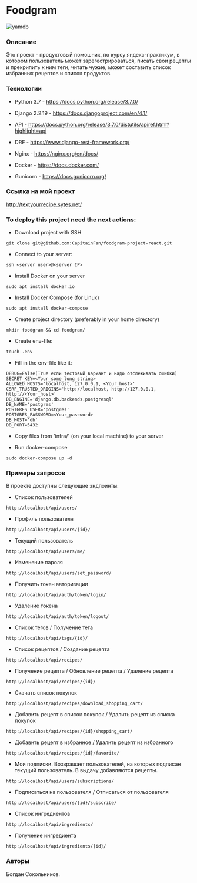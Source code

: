 # Foodgram
![yamdb](https://github.com/CapitainFan/foodgram-project-react/actions/workflows/main.yml/badge.svg)

### Описание
Это проект - продуктовый помошник, по курсу яндекс-практикум, в котором пользователь может зарегестрироваться, писать свои рецепты и прекрипить к ним теги, читать чужие, может составить список избранных рецептов и список продуктов.

### Технологии
- Python 3.7  - https://docs.python.org/release/3.7.0/

- Django 2.2.19 - https://docs.djangoproject.com/en/4.1/

- API - https://docs.python.org/release/3.7.0/distutils/apiref.html?highlight=api

- DRF - https://www.django-rest-framework.org/

- Nginx - https://nginx.org/en/docs/

- Docker - https://docs.docker.com/

- Gunicorn - https://docs.gunicorn.org/


### Ссылка на мой проект
http://textyourrecipe.sytes.net/


### To deploy this project need the next actions:
- Download project with SSH
```
git clone git@github.com:CapitainFan/foodgram-project-react.git
```
- Connect to your server:
```
ssh <server user>@<server IP>
```
- Install Docker on your server
```
sudo apt install docker.io
```
- Install Docker Compose (for Linux)
```
sudo apt install docker-compose
```
- Create project directory (preferably in your home directory)
```
mkdir foodgram && cd foodgram/
```
- Create env-file:
```
touch .env
```
- Fill in the env-file like it:
```
DEBUG=False(True если тестовый вариант и надо отслеживать ошибки)
SECRET_KEY=<Your_some_long_string>
ALLOWED_HOSTS='localhost, 127.0.0.1, <Your_host>'
CSRF_TRUSTED_ORIGINS='http://localhost, http://127.0.0.1, http://<Your_host>'
DB_ENGINE='django.db.backends.postgresql'
DB_NAME='postgres'
POSTGRES_USER='postgres'
POSTGRES_PASSWORD=<Your_password>
DB_HOST='db'
DB_PORT=5432
```
- Copy files from 'infra/' (on your local machine) to your server

- Run docker-compose
```
sudo docker-compose up -d
```

### Примеры запросов

В проекте доступны следующие эндпоинты:

- Список пользователей
```
http://localhost/api/users/
```

- Профиль пользователя
```
http://localhost/api/users/{id}/
```

- Текущий пользователь
```
http://localhost/api/users/me/
```

- Изменение пароля
```
http://localhost/api/users/set_password/
```

- Получить токен авторизации
```
http://localhost/api/auth/token/login/
```

- Удаление токена
```
http://localhost/api/auth/token/logout/
```

- Cписок тегов / Получение тега
```
http://localhost/api/tags/{id}/
```

- Список рецептов / Создание рецепта
```
http://localhost/api/recipes/
```

- Получение рецепта / Обновление рецепта / Удаление рецепта
```
http://localhost/api/recipes/{id}/
```

- Скачать список покупок
```
http://localhost/api/recipes/download_shopping_cart/
```

- Добавить рецепт в список покупок / Удалить рецепт из списка покупок 
```
http://localhost/api/recipes/{id}/shopping_cart/
```

- Добавить рецепт в избранное / Удалить рецепт из избранного
```
http://localhost/api/recipes/{id}/favorite/
```

- Мои подписки. Возвращает пользователей, на которых подписан текущий пользователь. В выдачу добавляются рецепты.

```
http://localhost/api/users/subscriptions/
```

- Подписаться на пользователя / Отписаться от пользователя 
```
http://localhost/api/users/{id}/subscribe/
```

- Список ингредиентов 
```
http://localhost/api/ingredients/
```

- Получение ингредиента
```
http://localhost/api/ingredients/{id}/
```


### Авторы
Богдан Сокольников.

